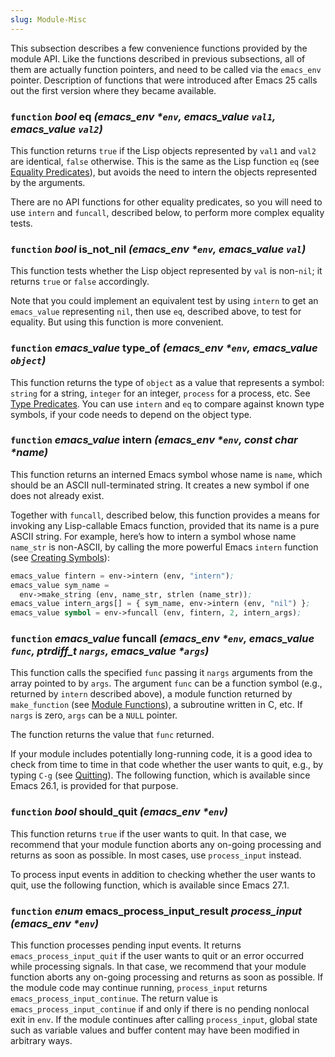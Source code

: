 ```yaml
---
slug: Module-Misc
---
```


This subsection describes a few convenience functions provided by the module API. Like the functions described in previous subsections, all of them are actually function pointers, and need to be called via the `emacs_env` pointer. Description of functions that were introduced after Emacs 25 calls out the first version where they became available.

### <span className="tag function">`function`</span> *bool* **eq** *(emacs\_env \*`env`, emacs\_value `val1`, emacs\_value `val2`)*

This function returns `true` if the Lisp objects represented by `val1` and `val2` are identical, `false` otherwise. This is the same as the Lisp function `eq` (see [Equality Predicates](Equality-Predicates)), but avoids the need to intern the objects represented by the arguments.

There are no API functions for other equality predicates, so you will need to use `intern` and `funcall`, described below, to perform more complex equality tests.

### <span className="tag function">`function`</span> *bool* **is\_not\_nil** *(emacs\_env \*`env`, emacs\_value `val`)*

This function tests whether the Lisp object represented by `val` is non-`nil`; it returns `true` or `false` accordingly.

Note that you could implement an equivalent test by using `intern` to get an `emacs_value` representing `nil`, then use `eq`, described above, to test for equality. But using this function is more convenient.

### <span className="tag function">`function`</span> *emacs\_value* **type\_of** *(emacs\_env \*`env`, emacs\_value `object`)*

This function returns the type of `object` as a value that represents a symbol: `string` for a string, `integer` for an integer, `process` for a process, etc. See [Type Predicates](Type-Predicates). You can use `intern` and `eq` to compare against known type symbols, if your code needs to depend on the object type.

### <span className="tag function">`function`</span> *emacs\_value* **intern** *(emacs\_env \*`env`, const char \*name)*

This function returns an interned Emacs symbol whose name is `name`, which should be an ASCII null-terminated string. It creates a new symbol if one does not already exist.

Together with `funcall`, described below, this function provides a means for invoking any Lisp-callable Emacs function, provided that its name is a pure ASCII string. For example, here’s how to intern a symbol whose name `name_str` is non-ASCII, by calling the more powerful Emacs `intern` function (see [Creating Symbols](Creating-Symbols)):

```lisp
emacs_value fintern = env->intern (env, "intern");
emacs_value sym_name =
  env->make_string (env, name_str, strlen (name_str));
emacs_value intern_args[] = { sym_name, env->intern (env, "nil") };
emacs_value symbol = env->funcall (env, fintern, 2, intern_args);
```

### <span className="tag function">`function`</span> *emacs\_value* **funcall** *(emacs\_env \*`env`, emacs\_value `func`, ptrdiff\_t `nargs`, emacs\_value \*`args`)*

This function calls the specified `func` passing it `nargs` arguments from the array pointed to by `args`. The argument `func` can be a function symbol (e.g., returned by `intern` described above), a module function returned by `make_function` (see [Module Functions](Module-Functions)), a subroutine written in C, etc. If `nargs` is zero, `args` can be a `NULL` pointer.

The function returns the value that `func` returned.

If your module includes potentially long-running code, it is a good idea to check from time to time in that code whether the user wants to quit, e.g., by typing `C-g` (see [Quitting](Quitting)). The following function, which is available since Emacs 26.1, is provided for that purpose.

### <span className="tag function">`function`</span> *bool* **should\_quit** *(emacs\_env \*`env`)*

This function returns `true` if the user wants to quit. In that case, we recommend that your module function aborts any on-going processing and returns as soon as possible. In most cases, use `process_input` instead.

To process input events in addition to checking whether the user wants to quit, use the following function, which is available since Emacs 27.1.

### <span className="tag function">`function`</span> *enum* **emacs\_process\_input\_result** *process\_input (emacs\_env \*`env`)*

This function processes pending input events. It returns `emacs_process_input_quit` if the user wants to quit or an error occurred while processing signals. In that case, we recommend that your module function aborts any on-going processing and returns as soon as possible. If the module code may continue running, `process_input` returns `emacs_process_input_continue`. The return value is `emacs_process_input_continue` if and only if there is no pending nonlocal exit in `env`. If the module continues after calling `process_input`, global state such as variable values and buffer content may have been modified in arbitrary ways.
